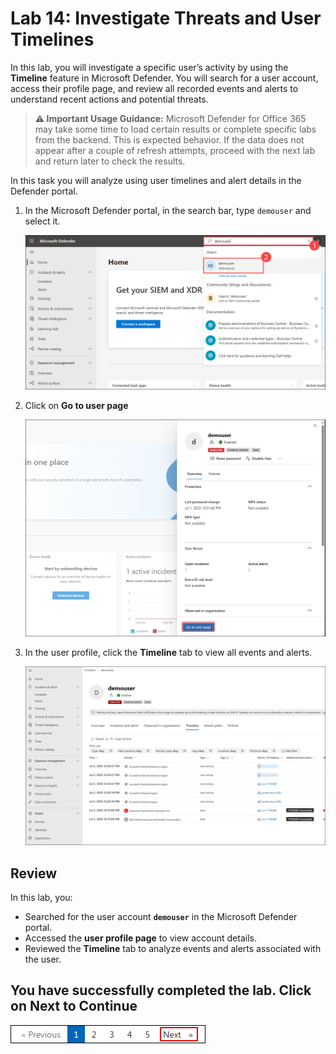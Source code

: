 # Lab 14: Investigate Threats and User Timelines 

In this lab, you will investigate a specific user’s activity by using the **Timeline** feature in Microsoft Defender. You will search for a user account, access their profile page, and review all recorded events and alerts to understand recent actions and potential threats.

> **⚠ Important Usage Guidance:** Microsoft Defender for Office 365 may take some time to load certain results or complete specific labs from the backend. This is expected behavior. If the data does not appear after a couple of refresh attempts, proceed with the next lab and return later to check the results.

In this task you will analyze using user timelines and alert details in the Defender portal.

1. In the Microsoft Defender portal, in the search bar, type `demouser` and select it.

   ![](./media/E1T3S1.png)

1. Click on **Go to user page**

   ![](./media/E1T3S2.png)

1. In the user profile, click the **Timeline** tab to view all events and alerts.

   ![](./media/E1T3S3.png)

## Review

In this lab, you:

- Searched for the user account **`demouser`** in the Microsoft Defender portal.  
- Accessed the **user profile page** to view account details.  
- Reviewed the **Timeline** tab to analyze events and alerts associated with the user.  

## You have successfully completed the lab. Click on Next to Continue

  ![Start Your Azure Journey](./media/rd_gs_1_9.png)
